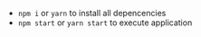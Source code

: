 - `npm i` or `yarn` to install all depencencies
- `npm start` or `yarn start` to execute application

